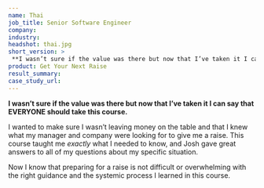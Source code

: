 ```yaml
---
name: Thai
job_title: Senior Software Engineer
company: 
industry: 
headshot: thai.jpg
short_version: >
 **I wasn’t sure if the value was there but now that I’ve taken it I can say that EVERYONE should take this course.**
product: Get Your Next Raise
result_summary: 
case_study_url: 
---
```


**I wasn’t sure if the value was there but now that I’ve taken it I can say that EVERYONE should take this course.**

I wanted to make sure I wasn’t leaving money on the table and that I knew what my manager and company were looking for to give me a raise. This course taught me _exactly_ what I needed to know, and Josh gave great answers to all of my questions about my specific situation.

Now I know that preparing for a raise is not difficult or overwhelming with the right guidance and the systemic process I learned in this course.